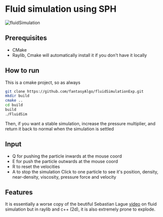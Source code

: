 # Fluid simulation using SPH
![fluidSimulation](https://github.com/user-attachments/assets/7f56a920-585c-4ce9-8889-2b1f4a9f4c3b)
## Prerequisites
- CMake
- Raylib, Cmake will automatically install it if you don't have it locally
## How to run
This is a cmake project, so as always
```bash
git clone https://github.com/fantasyAlgo/fluidSimulationExp.git
mkdir build
cmake ..
cd build
build
./FluidSim
```
Then, if you want a stable simulation, increase the pressure multiplier, and return it back to normal when the simulation is settled
## Input
- Q for pushing the particle inwards at the mouse coord 
- E for push the particle outwards at the mouse coord
- R to reset the velocities
- A to stop the simulation
Click to one particle to see it's position, density, near-density, viscosity, pressure force and velocity
## Features
It is essentially a worse copy of the beutiful Sebastian Lague [video](https://www.youtube.com/watch?v=rSKMYc1CQHE&t=2288s) on fluid simulation but in raylib and c++ (2d), it is also extremely prone to explode.
